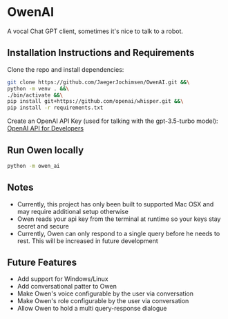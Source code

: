 # OwenAI
A vocal Chat GPT client, sometimes it's nice to talk to a robot.

## Installation Instructions and Requirements
Clone the repo and install dependencies:
```bash
git clone https://github.com/JaegerJochimsen/OwenAI.git &&\
python -m venv . &&\
./bin/activate &&\
pip install git+https://github.com/openai/whisper.git &&\
pip install -r requirements.txt
```
Create an OpenAI API Key (used for talking with the gpt-3.5-turbo model):
[OpenAI API for Developers](https://openai.com/product#made-for-developers)

## Run Owen locally
```bash
python -m owen_ai
```

## Notes
* Currently, this project has only been built to supported Mac OSX and may require additional setup otherwise
* Owen reads your api key from the terminal at runtime so your keys stay secret and secure
* Currently, Owen can only respond to a single query before he needs to rest. This will be increased in future development

## Future Features
* Add support for Windows/Linux
* Add conversational patter to Owen
* Make Owen's voice configurable by the user via conversation
* Make Owen's role configurable by the user via conversation
* Allow Owen to hold a multi query-response dialogue